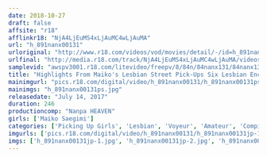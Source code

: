 ```yaml
---
date: 2018-10-27
draft: false
affsite: "r18"
afflinkr18: "NjA4LjEuMS4xLjAuMC4wLjAuMA"
url: "h_891nanx00131"
urloriginal: "http://www.r18.com/videos/vod/movies/detail/-/id=h_891nanx00131"
urlfinal: "http://media.r18.com/track/NjA4LjEuMS4xLjAuMC4wLjAuMA/videos/vod/movies/detail/-/id=h_891nanx00131"
samplevid: "awspv3001.r18.com/litevideo/freepv/8/84n/84nanx131/84nanx131_dmb_w.mp4"
title: "Highlights From Maiko's Lesbian Street Pick-Ups Six Lesbian Encounters"
mainimgurl: "pics.r18.com/digital/video/h_891nanx00131/h_891nanx00131ps.jpg"
mainimgs: "h_891nanx00131ps.jpg"
releasedate: "July 14, 2017"
duration: 246
productioncomp: "Nanpa HEAVEN"
girls: ['Maiko Saegimi']
categories: ['Picking Up Girls', 'Lesbian', 'Voyeur', 'Amateur', 'Compilation', 'Over 4 Hours', 'Hi-Def']
imgurls: ['pics.r18.com/digital/video/h_891nanx00131/h_891nanx00131jp-1.jpg', 'pics.r18.com/digital/video/h_891nanx00131/h_891nanx00131jp-2.jpg', 'pics.r18.com/digital/video/h_891nanx00131/h_891nanx00131jp-3.jpg', 'pics.r18.com/digital/video/h_891nanx00131/h_891nanx00131jp-4.jpg', 'pics.r18.com/digital/video/h_891nanx00131/h_891nanx00131jp-5.jpg', 'pics.r18.com/digital/video/h_891nanx00131/h_891nanx00131jp-6.jpg', 'pics.r18.com/digital/video/h_891nanx00131/h_891nanx00131jp-7.jpg', 'pics.r18.com/digital/video/h_891nanx00131/h_891nanx00131jp-8.jpg', 'pics.r18.com/digital/video/h_891nanx00131/h_891nanx00131jp-9.jpg', 'pics.r18.com/digital/video/h_891nanx00131/h_891nanx00131jp-10.jpg', 'pics.r18.com/digital/video/h_891nanx00131/h_891nanx00131jp-11.jpg', 'pics.r18.com/digital/video/h_891nanx00131/h_891nanx00131jp-12.jpg', 'pics.r18.com/digital/video/h_891nanx00131/h_891nanx00131jp-13.jpg', 'pics.r18.com/digital/video/h_891nanx00131/h_891nanx00131jp-14.jpg', 'pics.r18.com/digital/video/h_891nanx00131/h_891nanx00131jp-15.jpg', 'pics.r18.com/digital/video/h_891nanx00131/h_891nanx00131jp-16.jpg', 'pics.r18.com/digital/video/h_891nanx00131/h_891nanx00131jp-17.jpg', 'pics.r18.com/digital/video/h_891nanx00131/h_891nanx00131jp-18.jpg', 'pics.r18.com/digital/video/h_891nanx00131/h_891nanx00131jp-19.jpg', 'pics.r18.com/digital/video/h_891nanx00131/h_891nanx00131jp-20.jpg']
imgs: ['h_891nanx00131jp-1.jpg', 'h_891nanx00131jp-2.jpg', 'h_891nanx00131jp-3.jpg', 'h_891nanx00131jp-4.jpg', 'h_891nanx00131jp-5.jpg', 'h_891nanx00131jp-6.jpg', 'h_891nanx00131jp-7.jpg', 'h_891nanx00131jp-8.jpg', 'h_891nanx00131jp-9.jpg', 'h_891nanx00131jp-10.jpg', 'h_891nanx00131jp-11.jpg', 'h_891nanx00131jp-12.jpg', 'h_891nanx00131jp-13.jpg', 'h_891nanx00131jp-14.jpg', 'h_891nanx00131jp-15.jpg', 'h_891nanx00131jp-16.jpg', 'h_891nanx00131jp-17.jpg', 'h_891nanx00131jp-18.jpg', 'h_891nanx00131jp-19.jpg', 'h_891nanx00131jp-20.jpg']
---
```

